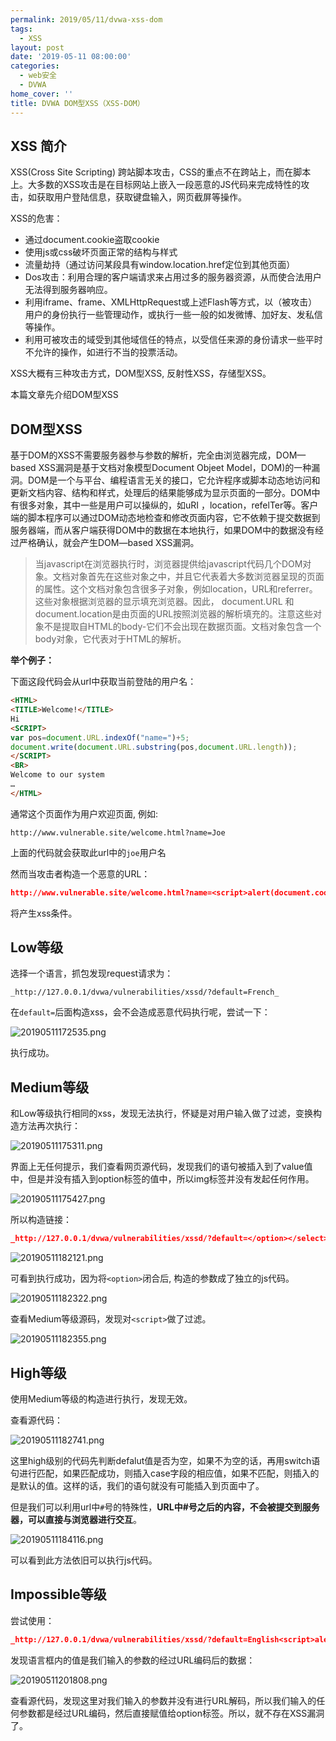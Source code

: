 ```yaml
---
permalink: 2019/05/11/dvwa-xss-dom
tags:
  - XSS
layout: post
date: '2019-05-11 08:00:00'
categories:
  - web安全
  - DVWA
home_cover: ''
title: DVWA DOM型XSS（XSS-DOM）
---
```


## XSS 简介


XSS(Cross Site Scripting) 跨站脚本攻击，CSS的重点不在跨站上，而在脚本上。大多数的XSS攻击是在目标网站上嵌入一段恶意的JS代码来完成特性的攻击，如获取用户登陆信息，获取键盘输入，网页截屏等操作。


XSS的危害：

- 通过document.cookie盗取cookie
- 使用js或css破坏页面正常的结构与样式
- 流量劫持（通过访问某段具有window.location.href定位到其他页面）
- Dos攻击：利用合理的客户端请求来占用过多的服务器资源，从而使合法用户无法得到服务器响应。
- 利用iframe、frame、XMLHttpRequest或上述Flash等方式，以（被攻击）用户的身份执行一些管理动作，或执行一些一般的如发微博、加好友、发私信等操作。
- 利用可被攻击的域受到其他域信任的特点，以受信任来源的身份请求一些平时不允许的操作，如进行不当的投票活动。

XSS大概有三种攻击方式，DOM型XSS, 反射性XSS，存储型XSS。


本篇文章先介绍DOM型XSS


## DOM型XSS


基于DOM的XSS不需要服务器参与参数的解析，完全由浏览器完成，DOM—based XSS漏洞是基于文档对象模型Document Objeet Model，DOM)的一种漏洞。DOM是一个与平台、编程语言无关的接口，它允许程序或脚本动态地访问和更新文档内容、结构和样式，处理后的结果能够成为显示页面的一部分。DOM中有很多对象，其中一些是用户可以操纵的，如uRI ，location，refelTer等。客户端的脚本程序可以通过DOM动态地检查和修改页面内容，它不依赖于提交数据到服务器端，而从客户端获得DOM中的数据在本地执行，如果DOM中的数据没有经过严格确认，就会产生DOM—based XSS漏洞。


> 当javascript在浏览器执行时，浏览器提供给javascript代码几个DOM对象。文档对象首先在这些对象之中，并且它代表着大多数浏览器呈现的页面的属性。这个文档对象包含很多子对象，例如location，URL和referrer。这些对象根据浏览器的显示填充浏览器。因此， document.URL 和 document.location是由页面的URL按照浏览器的解析填充的。注意这些对象不是提取自HTML的body-它们不会出现在数据页面。文档对象包含一个body对象，它代表对于HTML的解析。


**举个例子：**


下面这段代码会从url中获取当前登陆的用户名：


```html
<HTML>
<TITLE>Welcome!</TITLE>
Hi
<SCRIPT>
var pos=document.URL.indexOf("name=")+5;
document.write(document.URL.substring(pos,document.URL.length));
</SCRIPT>
<BR>
Welcome to our system
…
</HTML>

```


通常这个页面作为用户欢迎页面, 例如:


```text
http://www.vulnerable.site/welcome.html?name=Joe

```


上面的代码就会获取此url中的`joe`用户名


然而当攻击者构造一个恶意的URL：


```json
http://www.vulnerable.site/welcome.html?name=<script>alert(document.cookie)</script>

```


将产生xss条件。


## Low等级


选择一个语言，抓包发现request请求为：


```text
_http://127.0.0.1/dvwa/vulnerabilities/xssd/?default=French_

```


在`default=`后面构造xss，会不会造成恶意代码执行呢，尝试一下：


![20190511172535.png](../post_images/a1acb6df13c2d5a5ad62a166260aba44.png)


执行成功。


## Medium等级


和Low等级执行相同的xss，发现无法执行，怀疑是对用户输入做了过滤，变换构造方法再次执行：


![20190511175311.png](../post_images/8c056bcda8925692ae08f777c11669a3.png)


界面上无任何提示，我们查看网页源代码，发现我们的语句被插入到了value值中，但是并没有插入到option标签的值中，所以img标签并没有发起任何作用。


![20190511175427.png](../post_images/b6ac3c7ec569e772274c41f9b0ba693e.png)


所以构造链接：


```json
_http://127.0.0.1/dvwa/vulnerabilities/xssd/?default=</option></select><img src=1 onerror=alert(1)>_

```


![20190511182121.png](../post_images/db7541c27dea9ee7ba2d2404986ca934.png)


可看到执行成功，因为将`<option>`闭合后, 构造的参数成了独立的js代码。


![20190511182322.png](../post_images/258b18d77e4e1a53ce42f67eb804f010.png)


查看Medium等级源码，发现对`<script>`做了过滤。


![20190511182355.png](../post_images/e8181074021caf66b17e7625e61bbbf5.png)


## High等级


使用Medium等级的构造进行执行，发现无效。


查看源代码：


![20190511182741.png](../post_images/7c83b9060a431afef1d2cbb2ec8b15ce.png)


这里high级别的代码先判断defalut值是否为空，如果不为空的话，再用switch语句进行匹配，如果匹配成功，则插入case字段的相应值，如果不匹配，则插入的是默认的值。这样的话，我们的语句就没有可能插入到页面中了。


但是我们可以利用url中`#`号的特殊性，**URL中#号之后的内容，不会被提交到服务器，可以直接与浏览器进行交互**。


![20190511184116.png](../post_images/0f7b88307c235e92cd1fdd71358d4d94.png)


可以看到此方法依旧可以执行js代码。


## Impossible等级


尝试使用：


```json
_http://127.0.0.1/dvwa/vulnerabilities/xssd/?default=English<script>alert(1)</script>_

```


发现语言框内的值是我们输入的参数的经过URL编码后的数据：


![20190511201808.png](../post_images/0e32a527878e69e39c2f726b93975ca6.png)


查看源代码，发现这里对我们输入的参数并没有进行URL解码，所以我们输入的任何参数都是经过URL编码，然后直接赋值给option标签。所以，就不存在XSS漏洞了。

